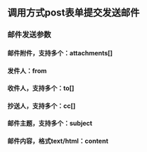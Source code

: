 ## **调用方式post表单提交发送邮件**

### 邮件发送参数

#### 邮件附件，支持多个：attachments[]

#### 发件人：from

#### 收件人，支持多个：to[]

#### 抄送人，支持多个：cc[]

#### 邮件主题，支持多个：subject

#### 邮件内容，格式text/html：content
